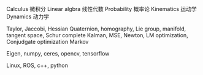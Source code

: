 Calculus 微积分
Linear algbra 线性代数
Probability 概率论
Kinematics 运动学
Dynamics 动力学


Taylor, Jaccobi, Hessian
Quaternion, homography, Lie group, manifold, tangent space, Schur complete
Kalman, MSE, Newton, LM optimization, Conjudgate optimization
Markov

Eigen, numpy, ceres, opencv, tensorflow

Linux, ROS, c++, python
